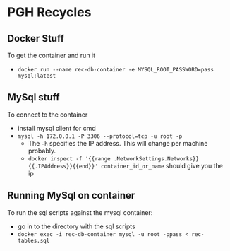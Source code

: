 # PGH Recycles

## Docker Stuff
To get the container and run it
 * `docker run --name rec-db-container -e MYSQL_ROOT_PASSWORD=pass mysql:latest`

 ## MySql stuff
 To connect to the container
 * install mysql client for cmd
 * `mysql -h 172.0.0.1 -P 3306 --protocol=tcp -u root -p`
    * The `-h` specifies the IP address. This will change per machine probably.
    * `docker inspect -f '{{range .NetworkSettings.Networks}}{{.IPAddress}}{{end}}' container_id_or_name` should give you the ip

## Running MySql on container
 To run the sql scripts against the mysql container:
 * go in to the directory with the sql scripts
 * `docker exec -i rec-db-container mysql -u root -ppass < rec-tables.sql`
